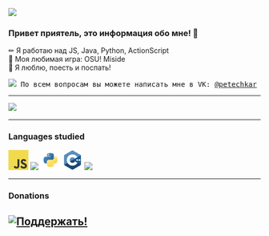 <img align="left" width="240" src="https://i.imgur.com/yagsfnA.png"> <samp> <br>
### Привет приятель, это информация обо мне! 💎
  
✏ Я работаю над JS, Java, Python, ActionScript <br>
🚀 Моя любимая игра: OSU! Miside <br> 
🌈 Я люблю, поесть и поспать! <br> 

  <samp><img src="https://img.icons8.com/color/48/000000/telegram-app--v1.png" width="17"> По всем вопросам вы можете написать мне в VK: [@petechkar](https://vk.com/id682053126) </samp>

---
  


<a href="https://discord.gg/exkBruYAFJ">
  <img src="https://invidget.switchblade.xyz/exkBruYAFJ" />
</a>
  
---
### **Languages studied**

<img height="40" src="https://raw.githubusercontent.com/github/explore/80688e429a7d4ef2fca1e82350fe8e3517d3494d/topics/javascript/javascript.png">  <img height="40" src="https://img.icons8.com/color/48/000000/android-os.png"/>  <img height="40" src="https://raw.githubusercontent.com/github/explore/80688e429a7d4ef2fca1e82350fe8e3517d3494d/topics/python/python.png">  <img height="40" src="https://raw.githubusercontent.com/github/explore/80688e429a7d4ef2fca1e82350fe8e3517d3494d/topics/cpp/cpp.png"> <img height="40" src="https://img.icons8.com/color/48/000000/java-coffee-cup-logo--v1.png"/>

  
---
### **Donations**
<a href="https://donate.qiwi.com/payin/utsukushii" target="_blank"><img src="https://donate.qiwi.com/help/assets/03466e29983ec1c1ce20298c3802251d.svg" alt="Поддержать!" width="217px" ></a>
---
